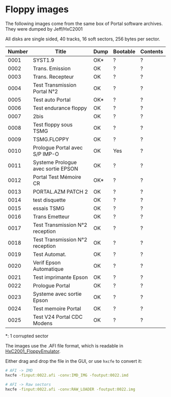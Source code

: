 # Floppy images

The following images come from the same box of Portal software archives. They were dumped by Jeff/HxC2001

All disks are single sided, 40 tracks, 16 soft sectors, 256 bytes per sector.

Number | Title                              | Dump | Bootable | Contents 
------ | ---------------------------------- | ---- | -------- | --------
 0001  | SYST1.9                            |  OK* | ?        | ?
 0002  | Trans. Emission                    |  OK  | ?        | ?
 0003  | Trans. Recepteur                   |  OK  | ?        | ?
 0004  | Test Transmission Portal N°2       |  OK  | ?        | ?
 0005  | Test auto Portal                   |  OK* | ?        | ?
 0006  | Test endurance floppy              |  OK  | ?        | ?
 0007  | 2bis                               |  OK  | ?        | ?
 0008  | Test floppy sous TSMG              |  OK  | ?        | ?
 0009  | TSMG.FLOPPY                        |  OK  | ?        | ?
 0010  | Prologue Portal avec S/P IMP-O     |  OK  | Yes      | ?
 0011  | Systeme Prologue avec sortie EPSON |  OK  | ?        | ?
 0012  | Portal Test Mémoire CR             |  OK* | ?        | ?
 0013  | PORTAL.AZM PATCH 2                 |  OK  | ?        | ?
 0014  | test disquette                     |  OK  | ?        | ?
 0015  | essais TSMG                        |  OK  | ?        | ?
 0016  | Trans Emetteur                     |  OK  | ?        | ?
 0017  | Test Transmission N°2 reception    |  OK  | ?        | ?
 0018  | Test Transmission N°2 reception    |  OK  | ?        | ?
 0019  | Test Automat.                      |  OK  | ?        | ?
 0020  | Verif Epson Automatique            |  OK  | ?        | ?
 0021  | Test imprimante Epson              |  OK  | ?        | ?
 0022  | Prologue Portal                    |  OK  | ?        | ?
 0023  | Systeme avec sortie Epson          |  OK  | ?        | ?
 0024  | Test memoire Portal                |  OK  | ?        | ?
 0025  | Test V24 Portal CDC Modens         |  OK  | ?        | ?

\*: 1 corrupted sector

The images use the .AFI file format, which is readable in [HxC2001_FloppyEmulator](https://github.com/jfdelnero/HxCFloppyEmulator).

Either drag and drop the file in the GUI, or use `hxcfe` to convert it:
```bash
# AFI -> IMD
hxcfe -finput:0022.afi -conv:IMD_IMG -foutput:0022.imd

# AFI -> Raw sectors
hxcfe -finput:0022.afi -conv:RAW_LOADER -foutput:0022.img
```
